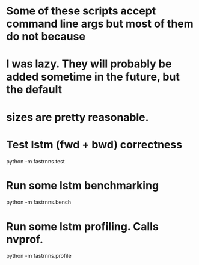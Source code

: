 # Some of these scripts accept command line args but most of them do not because
# I was lazy. They will probably be added sometime in the future, but the default
# sizes are pretty reasonable.

# Test lstm (fwd + bwd) correctness
python -m fastrnns.test

# Run some lstm benchmarking
python -m fastrnns.bench

# Run some lstm profiling. Calls nvprof.
python -m fastrnns.profile

